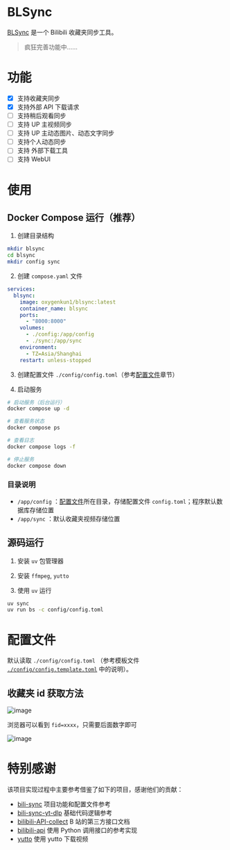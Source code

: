 # BLSync

[BLSync](https://github.com/oxygenkun/BLSync) 是一个 Bilibili 收藏夹同步工具。

> 疯狂完善功能中……

# 功能

- [x] 支持收藏夹同步
- [x] 支持外部 API 下载请求
- [ ] 支持稍后观看同步
- [ ] 支持 UP 主视频同步
- [ ] 支持 UP 主动态图片、动态文字同步
- [ ] 支持个人动态同步
- [ ] 支持 外部下载工具
- [ ] 支持 WebUI

# 使用

## Docker Compose 运行（推荐）

1. 创建目录结构

```bash
mkdir blsync
cd blsync
mkdir config sync
```

2. 创建 `compose.yaml` 文件

```yaml
services:
  blsync:
    image: oxygenkun1/blsync:latest
    container_name: blsync
    ports:
      - "8000:8000"
    volumes:
      - ./config:/app/config
      - ./sync:/app/sync
    environment:
      - TZ=Asia/Shanghai
    restart: unless-stopped
```

3. 创建配置文件 `./config/config.toml`（参考[配置文件](#配置文件)章节）

4. 启动服务

```bash
# 启动服务（后台运行）
docker compose up -d

# 查看服务状态
docker compose ps

# 查看日志
docker compose logs -f

# 停止服务
docker compose down
```

### 目录说明

- `/app/config` ：[配置文件](#配置文件)所在目录，存储配置文件 `config.toml`；程序默认数据库存储位置
- `/app/sync` ：默认收藏夹视频存储位置

## 源码运行

1. 安装 `uv` 包管理器

2. 安装 `ffmpeg`, `yutto`

3. 使用 `uv` 运行

```bash
uv sync
uv run bs -c config/config.toml
```

# 配置文件

默认读取 `./config/config.toml` （参考模板文件 [`./config/config.template.toml`](./config/config.template.toml) 中的说明）。

## 收藏夹 id 获取方法

![image](https://github.com/user-attachments/assets/02efefe9-0a3a-46d6-8646-a6aa462d62c2)

浏览器可以看到 `fid=xxxx`，只需要后面数字即可

![image](https://github.com/user-attachments/assets/76c298d7-6437-4e12-8333-a80f4802b8d1)

# 特别感谢

该项目实现过程中主要参考借鉴了如下的项目，感谢他们的贡献：

- [bili-sync](https://github.com/amtoaer/bili-sync) 项目功能和配置文件参考
- [bili-sync-yt-dlp](https://github.com/cap153/bili-sync-yt-dlp) 基础代码逻辑参考
- [bilibili-API-collect](https://github.com/SocialSisterYi/bilibili-API-collect) B 站的第三方接口文档
- [bilibili-api](https://github.com/Nemo2011/bilibili-api) 使用 Python 调用接口的参考实现
- [yutto](https://github.com/yutto-dev/yutto) 使用 yutto 下载视频
